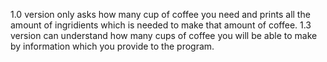 1.0 version only asks how many cup of coffee you need and prints all the amount of ingridients which is needed to make that amount of coffee.
1.3 version can understand how many cups of coffee you will be able to make by information which you provide to the program.
